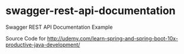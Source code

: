 # swagger-rest-api-documentation
Swagger REST API Documentation Example

Source Code for http://udemy.com/learn-spring-and-spring-boot-10x-productive-java-development/
